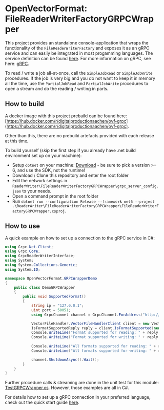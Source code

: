 # OpenVectorFormat: FileReaderWriterFactoryGRPCWrapper

This project provides an standalone console-application that wraps the functionality of the `FileReaderWriterFactory` and exposes it as an gRPC service and can easily be integrated in most progamming languages. The service definition can be found [here](../AbstractReaderWriter/grpc_reader_writer_interface.proto). For more information on gRPC, see here: [gRPC](https://grpc.io/).

To read / write a job all-at-once, call the `SimpleJobRead` or `SimpleJobWrite` procedures. If the job is very big and you do not want to keep it in memory all the time, use the `PartialJobRead` and `PartialJobWrite` procedures to open a stream and do the reading / writing in parts.

## How to build
A docker image with this project prebuild can be found here: [https://hub.docker.com/r/digitalproductionaachen/ovf-grpc](https://hub.docker.com/r/digitalproductionaachen/ovf-grpc).

Other than this, there are no prebuild artefacts provided with each release at this time.

To build yourself (skip the first step if you already have .net build environment set up on your machine):
* Setup `dotnet`  on your machine: [Download](https://dotnet.microsoft.com/download/dotnet) - be sure to pick a version >= 6, and use the SDK, not the runtime!
* Download / Clone this repository and enter the root folder
* Edit the network settings in `ReaderWriter\FileReaderWriterFactoryGRPCWrapper\grpc_server_config.json` to your needs.
* Open a command prompt in the root folder
* Run `dotnet run --configuration Release --framework net6 --project .\ReaderWriter\FileReaderWriterFactoryGRPCWrapper\FileReaderWriterFactoryGRPCWrapper.csproj`.

## How to use
A quick example on how to set up a connection to the gRPC service in C#:
```c#
using Grpc.Net.Client;
using Grpc.Core;
using GrpcReaderWriterInterface;
using System;
using System.Collections.Generic;
using System.IO;

namespace OpenVectorFormat.GRPCWrapperDemo
{
    public class DemoGRPCWrapper
    {
        public void SupportedFormat()
        {
            string ip = "127.0.0.1";
            uint port = 50051;
            using GrpcChannel channel = GrpcChannel.ForAddress("http://" + ip + ":" + port.ToString());

            VectorFileHandler.VectorFileHandlerClient client = new VectorFileHandler.VectorFileHandlerClient(channel);
            IsFormatSupportedReply reply = client.IsFormatSupported(new IsFormatSupportedRequest { FileExtension = ".ovf" });
            Console.WriteLine("Format supported for reading: " + reply.ReadSupport.ToString());
            Console.WriteLine("Format supported for writing: " + reply.WriteSupport.ToString());
            
            Console.WriteLine("All formats supported for reading: " + reply.AllReadSupportedFormats);
            Console.WriteLine("All formats supported for writing: " + reply.AllWriteSupportedFormats);

            channel.ShutdownAsync().Wait();
        }
    }
}
```

Further procedure calls & streaming are done in the unit test for this module: [TestGRPCWrapper.cs](../UnitTests/TestGRPCWrapper.cs).
However, those examples are all in C#.

For details how to set up a gRPC connection in your preferred language, check out the quick start guide [here](https://grpc.io/docs/languages/).
            
